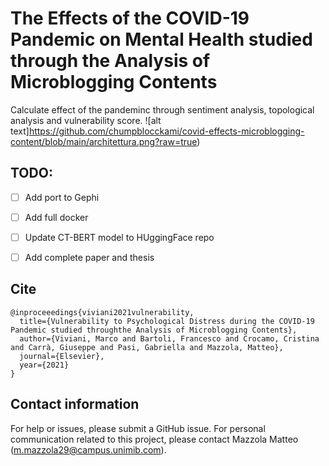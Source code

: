 # The Effects of the COVID-19 Pandemic on Mental Health studied through the Analysis of Microblogging Contents ​
Calculate effect of the pandeminc through sentiment analysis, topological analysis and vulnerability score.
![alt text]https://github.com/chumpblocckami/covid-effects-microblogging-content/blob/main/architettura.png?raw=true)

## TODO:
- [ ] Add port to Gephi
- [ ] Add full docker
- [ ] Update CT-BERT model to HUggingFace repo
- [ ] Add complete paper and thesis


## Cite
```
@inproceeedings{viviani2021vulnerability,
  title={Vulnerability to Psychological Distress during the COVID-19 Pandemic studied throughthe Analysis of Microblogging Contents},
  author={Viviani, Marco and Bartoli, Francesco and Crocamo, Cristina and Carrà, Giuseppe and Pasi, Gabriella and Mazzola, Matteo},
  journal={Elsevier},
  year={2021}
}
```

## Contact information
For help or issues, please submit a GitHub issue.
For personal communication related to this project, please contact Mazzola Matteo (m.mazzola29@campus.unimib.com).

